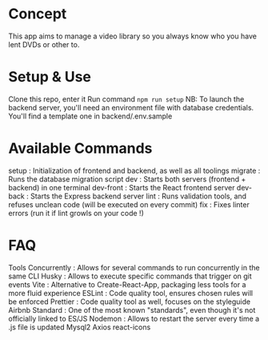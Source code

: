 # Concept
This app aims to manage a video library so you always know who you have lent DVDs or other to.

# Setup & Use
Clone this repo, enter it
Run command `npm run setup`
NB: To launch the backend server, you'll need an environment file with database credentials. You'll find a template one in backend/.env.sample

# Available Commands
setup : Initialization of frontend and backend, as well as all toolings
migrate : Runs the database migration script
dev : Starts both servers (frontend + backend) in one terminal
dev-front : Starts the React frontend server
dev-back : Starts the Express backend server
lint : Runs validation tools, and refuses unclean code (will be executed on every commit)
fix : Fixes linter errors (run it if lint growls on your code !)

# FAQ
Tools
Concurrently : Allows for several commands to run concurrently in the same CLI
Husky : Allows to execute specific commands that trigger on git events
Vite : Alternative to Create-React-App, packaging less tools for a more fluid experience
ESLint : Code quality tool, ensures chosen rules will be enforced
Prettier : Code quality tool as well, focuses on the styleguide
Airbnb Standard : One of the most known "standards", even though it's not officially linked to ES/JS
Nodemon : Allows to restart the server every time a .js file is updated
Mysql2
Axios
react-icons
